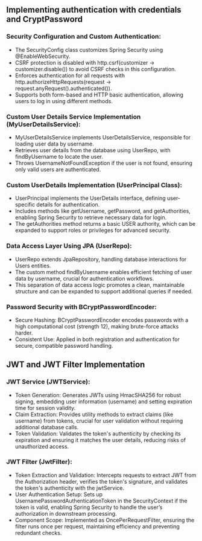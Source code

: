 ## Implementing authentication with credentials and CryptPassword
### Security Configuration and Custom Authentication:
- The SecurityConfig class customizes Spring Security using @EnableWebSecurity.
- CSRF protection is disabled with http.csrf(customizer -> customizer.disable()) to avoid CSRF checks in this configuration.
- Enforces authentication for all requests with http.authorizeHttpRequests(request -> request.anyRequest().authenticated()).
- Supports both form-based and HTTP basic authentication, allowing users to log in using different methods.
### Custom User Details Service Implementation (MyUserDetailsService):
- MyUserDetailsService implements UserDetailsService, responsible for loading user data by username.
- Retrieves user details from the database using UserRepo, with findByUsername to locate the user.
- Throws UsernameNotFoundException if the user is not found, ensuring only valid users are authenticated.

### Custom UserDetails Implementation (UserPrincipal Class):
- UserPrincipal implements the UserDetails interface, defining user-specific details for authentication.
- Includes methods like getUsername, getPassword, and getAuthorities, enabling Spring Security to retrieve necessary data for login.
- The getAuthorities method returns a basic USER authority, which can be expanded to support roles or privileges for advanced security.
### Data Access Layer Using JPA (UserRepo):
- UserRepo extends JpaRepository, handling database interactions for Users entities.
- The custom method findByUsername enables efficient fetching of user data by username, crucial for authentication workflows.
- This separation of data access logic promotes a clean, maintainable structure and can be expanded to support additional queries if needed.
### Password Security with BCryptPasswordEncoder:
- Secure Hashing: BCryptPasswordEncoder encodes passwords with a high computational cost (strength 12), making brute-force attacks harder.
- Consistent Use: Applied in both registration and authentication for secure, compatible password handling.

## JWT and JWT Filter Implementation
###  JWT Service (JWTService):
- Token Generation: Generates JWTs using HmacSHA256 for robust signing, embedding user information (username) and setting expiration time for session validity.
- Claim Extraction: Provides utility methods to extract claims (like username) from tokens, crucial for user validation without requiring additional database calls.
- Token Validation: Validates the token's authenticity by checking its expiration and ensuring it matches the user details, reducing risks of unauthorized access.

### JWT Filter (JwtFilter):
- Token Extraction and Validation: Intercepts requests to extract JWT from the Authorization header, verifies the token's signature, and validates the token's authenticity with the jwtService.
- User Authentication Setup: Sets up UsernamePasswordAuthenticationToken in the SecurityContext if the token is valid, enabling Spring Security to handle the user’s authorization in downstream processing.
- Component Scope: Implemented as OncePerRequestFilter, ensuring the filter runs once per request, maintaining efficiency and preventing redundant checks.
